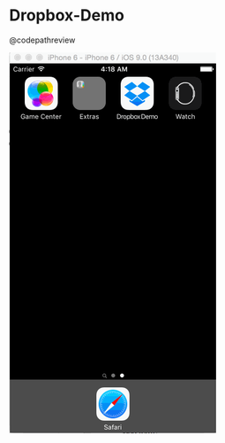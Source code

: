 # Dropbox-Demo

@codepathreview

![Dropbox Demo animation](https://github.com/tracychu/Dropbox-Demo/blob/master/Dropbox%20Demo.gif?raw=true)

